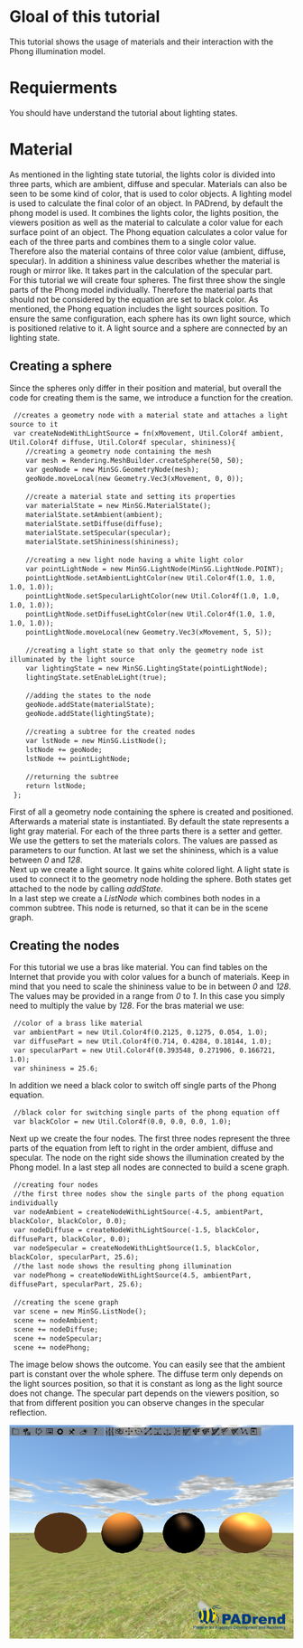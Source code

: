 <!------------------------------------------------------------------------------------------------
This work is licensed under the Creative Commons Attribution-ShareAlike 4.0 International License.
 To view a copy of this license, visit http://creativecommons.org/licenses/by-sa/4.0/.
 Author: Florian Pieper (fpieper@mail.uni-paderborn.de)
 PADrend Version 1.0.0
------------------------------------------------------------------------------------------------->

# Gloal of this tutorial
This tutorial shows the usage of materials and their interaction with the Phong illumination model.

# Requierments
You should have understand the tutorial about lighting states.

# Material
As mentioned in the lighting state tutorial, the lights color is divided into three parts, which are ambient, diffuse and specular.
Materials can also be seen to be some kind of color, that is used to color objects.
A lighting model is used to calculate the final color of an object.
In PADrend, by default the phong model is used.
It combines the lights color, the lights position, the viewers position as well as the material to calculate a color value for each surface point of an object.
The Phong equation calculates a color value for each of the three parts and combines them to a single color value.
Therefore also the material contains of three color value (ambient, diffuse, specular).
In addition a shininess value describes whether the material is rough or mirror like.
It takes part in the calculation of the specular part.   
For this tutorial we will create four spheres.
The first three show the single parts of the Phong model individually.
Therefore the material parts that should not be considered by the equation are set to black color.
As mentioned, the Phong equation includes the light sources position.
To ensure the same configuration, each sphere has its own light source, which is positioned relative to it.
A light source and a sphere are connected by an lighting state.

## Creating a sphere
Since the spheres only differ in their position and material, but overall the code for creating them is the same, we introduce a function for the creation.

<!---INCLUDE src=MaterialState.escript, start=14, end=50--->
<!---BEGINN_CODESECTION--->
<!---Automaticly generated section. Do not edit!!!--->
     //creates a geometry node with a material state and attaches a light source to it
     var createNodeWithLightSource = fn(xMovement, Util.Color4f ambient, Util.Color4f diffuse, Util.Color4f specular, shininess){
     	//creating a geometry node containing the mesh
     	var mesh = Rendering.MeshBuilder.createSphere(50, 50);
     	var geoNode = new MinSG.GeometryNode(mesh);
     	geoNode.moveLocal(new Geometry.Vec3(xMovement, 0, 0));
     	
     	//create a material state and setting its properties
     	var materialState = new MinSG.MaterialState();
     	materialState.setAmbient(ambient);
     	materialState.setDiffuse(diffuse);
     	materialState.setSpecular(specular);
     	materialState.setShininess(shininess);
     	
     	//creating a new light node having a white light color
    	var pointLightNode = new MinSG.LightNode(MinSG.LightNode.POINT);
    	pointLightNode.setAmbientLightColor(new Util.Color4f(1.0, 1.0, 1.0, 1.0));
    	pointLightNode.setSpecularLightColor(new Util.Color4f(1.0, 1.0, 1.0, 1.0));
    	pointLightNode.setDiffuseLightColor(new Util.Color4f(1.0, 1.0, 1.0, 1.0));
    	pointLightNode.moveLocal(new Geometry.Vec3(xMovement, 5, 5));
    	
    	//creating a light state so that only the geometry node ist illuminated by the light source
    	var lightingState = new MinSG.LightingState(pointLightNode);
    	lightingState.setEnableLight(true);
    	
    	//adding the states to the node
    	geoNode.addState(materialState);
    	geoNode.addState(lightingState);
    	
    	//creating a subtree for the created nodes
    	var lstNode = new MinSG.ListNode();
    	lstNode += geoNode;
    	lstNode += pointLightNode;
    	
    	//returning the subtree
    	return lstNode;
     };
<!---END_CODESECTION--->

First of all a geometry node containing the sphere is created and positioned.
Afterwards a material state is instantiated.
By default the state represents a light gray material.
For each of the three parts there is a setter and getter.
We use the getters to set the materials colors.
The values are passed as parameters to our function.
At last we set the shininess, which is a value between _0_ and _128_.  
Next up we create a light source.
It gains white colored light.
A light state is used to connect it to the geometry node holding the sphere.
Both states get attached to the node by calling _addState_.  
In a last step we create a _ListNode_ which combines both nodes in a common subtree.
This node is returned, so that it can be in the scene graph.

## Creating the nodes
For this tutorial we use a bras like material.
You can find tables on the Internet that provide you with color values for a bunch of materials.
Keep in mind that you need to scale the shininess value to be in between _0_ and _128_.
The values may be provided in a range from _0_ to _1_.
In this case you simply need to multiply the value by _128_.
For the bras material we use:

<!---INCLUDE src=MaterialState.escript, start=52, end=56--->
<!---BEGINN_CODESECTION--->
<!---Automaticly generated section. Do not edit!!!--->
     //color of a brass like material
     var ambientPart = new Util.Color4f(0.2125, 0.1275, 0.054, 1.0);
     var diffusePart = new Util.Color4f(0.714, 0.4284, 0.18144, 1.0);
     var specularPart = new Util.Color4f(0.393548, 0.271906, 0.166721, 1.0);
     var shininess = 25.6;
<!---END_CODESECTION--->

In addition we need a black color to switch off single parts of the Phong equation.

<!---INCLUDE src=MaterialState.escript, start=58, end=59--->
<!---BEGINN_CODESECTION--->
<!---Automaticly generated section. Do not edit!!!--->
     //black color for switching single parts of the phong equation off 
     var blackColor = new Util.Color4f(0.0, 0.0, 0.0, 1.0);
<!---END_CODESECTION--->

Next up we create the four nodes.
The first three nodes represent the three parts of the equation from left to right in the order ambient, diffuse and specular.
The node on the right side shows the illumination created by the Phong model.
In a last step all nodes are connected to build a scene graph.

<!---INCLUDE src=MaterialState.escript, start=61, end=74--->
<!---BEGINN_CODESECTION--->
<!---Automaticly generated section. Do not edit!!!--->
     //creating four nodes
     //the first three nodes show the single parts of the phong equation individually 
     var nodeAmbient = createNodeWithLightSource(-4.5, ambientPart, blackColor, blackColor, 0.0); 
     var nodeDiffuse = createNodeWithLightSource(-1.5, blackColor, diffusePart, blackColor, 0.0); 
     var nodeSpecular = createNodeWithLightSource(1.5, blackColor, blackColor, specularPart, 25.6); 
     //the last node shows the resulting phong illumination
     var nodePhong = createNodeWithLightSource(4.5, ambientPart, diffusePart, specularPart, 25.6);  
     
     //creating the scene graph
     var scene = new MinSG.ListNode();
     scene += nodeAmbient;
     scene += nodeDiffuse;
     scene += nodeSpecular;
     scene += nodePhong;
<!---END_CODESECTION--->

The image below shows the outcome.
You can easily see that the ambient part is constant over the whole sphere.
The diffuse term only depends on the light sources position, so that it is constant as long as the light source does not change.
The specular part depends on the viewers position, so that from different position you can observe changes in the specular reflection.

![Phong illumination](phong.png)

